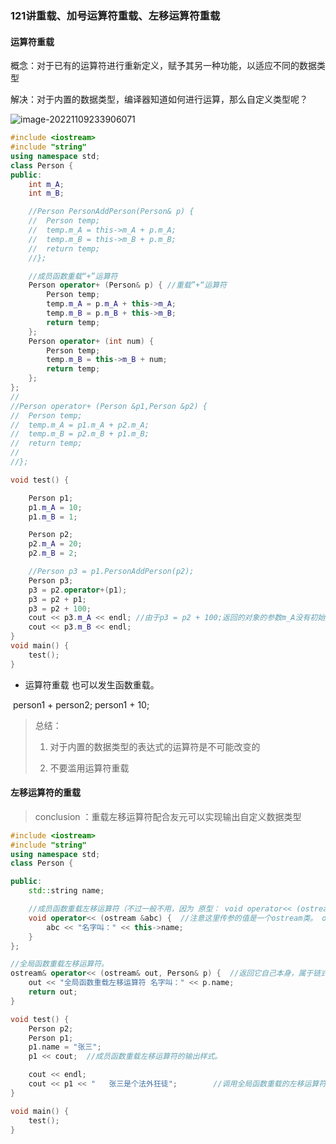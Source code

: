 ### 121讲重载、加号运算符重载、左移运算符重载

#### 运算符重载

概念：对于已有的运算符进行重新定义，赋予其另一种功能，以适应不同的数据类型

解决：对于内置的数据类型，编译器知道如何进行运算，那么自定义类型呢？

![image-20221109233906071](C:\Users\14163\AppData\Roaming\Typora\typora-user-images\image-20221109233906071.png)

```c++
#include <iostream>	
#include "string"
using namespace std;
class Person {
public:
	int m_A;
	int m_B;

	//Person PersonAddPerson(Person& p) {
	//	Person temp;
	//	temp.m_A = this->m_A + p.m_A;
	//	temp.m_B = this->m_B + p.m_B;
	//	return temp;
	//};

	//成员函数重载“+”运算符
	Person operator+ (Person& p) { //重载”+“运算符
		Person temp;
		temp.m_A = p.m_A + this->m_A;
		temp.m_B = p.m_B + this->m_B;
		return temp;
	};
	Person operator+ (int num) {
		Person temp;
		temp.m_B = this->m_B + num;
		return temp;
	};
};
//
//Person operator+ (Person &p1,Person &p2) {
//	Person temp;
//	temp.m_A = p1.m_A + p2.m_A;
//	temp.m_B = p2.m_B + p1.m_B;
//	return temp;
//
//};

void test() {

	Person p1;
	p1.m_A = 10;
	p1.m_B = 1;

	Person p2;
	p2.m_A = 20;
	p2.m_B = 2;

	//Person p3 = p1.PersonAddPerson(p2);
	Person p3;
	p3 = p2.operator+(p1);
	p3 = p2 + p1;
	p3 = p2 + 100;
	cout << p3.m_A << endl; //由于p3 = p2 + 100;返回的对象的参数m_A没有初始化，所以这个值是乱码
	cout << p3.m_B << endl;
}
void main() {
	test();
}
```



- 运算符重载 也可以发生函数重载。

​		person1 + person2;     person1 + 10;

> 总结：
>
> 1. 对于内置的数据类型的表达式的运算符是不可能改变的
>
> 2. 不要滥用运算符重载

  

#### 左移运算符的重载



> conclusion ：重载左移运算符配合友元可以实现输出自定义数据类型

```C++
#include <iostream> 
#include "string"
using namespace std;
class Person {

public:
	std::string name;

	//成员函数重载左移运算符（不过一般不用，因为 原型： void operator<< (ostream &abc) 简化：p1 << cout;   ）
	void operator<< (ostream &abc) {  //注意这里传参的值是一个ostream类。 ostream 中应该重载了<< 左移运算发作为输出运算符。底层机制我不明白。
		abc << "名字叫：" << this->name;
	}
};

//全局函数重载左移运算符。
ostream& operator<< (ostream& out, Person& p) {  //返回它自己本身，属于链式编程，可以加多个 << 
	out << "全局函数重载左移运算符 名字叫：" << p.name;
	return out;
}

void test() {
	Person p2;
	Person p1;
	p1.name = "张三";
	p1 << cout;  //成员函数重载左移运算符的输出样式。

	cout << endl;
	cout << p1 << "   张三是个法外狂徒";        //调用全局函数重载的左移运算符
}

void main() {
	test();
}
```



























